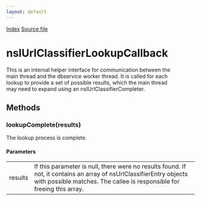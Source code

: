 ```yaml
---
layout: default
---
```

<div id='links'><a href="../index.html">Index</a>
<a href="http://dxr.mozilla.org/mozilla-central/source/toolkit/components/url-classifier/nsIUrlClassifierDBService.idl">Source file</a>
</div>

# nsIUrlClassifierLookupCallback #
  
This is an internal helper interface for communication between the  
main thread and the dbservice worker thread.  It is called for each  
lookup to provide a set of possible results, which the main thread  
may need to expand using an nsIUrlClassifierCompleter.  
  

## Methods ##

### lookupComplete(results) ###
  
The lookup process is complete.  
  
  

#### Parameters ####

<table>

<tr>
<td>results</td>
<td>       If this parameter is null, there were no results found.  
       If not, it contains an array of nsUrlClassifierEntry objects  
       with possible matches.  The callee is responsible for freeing  
       this array.  
</td>
</tr>

</table>
